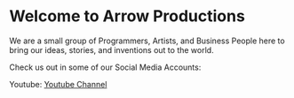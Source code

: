 # Welcome to Arrow Productions

We are a small group of Programmers, Artists, and Business People here to bring our ideas, stories, and inventions out to the world.

Check us out in some of our Social Media Accounts:

  Youtube: [Youtube Channel](https://www.youtube.com/channel/UCsA0Rk9McSbkY6J3Kxv5THg)

